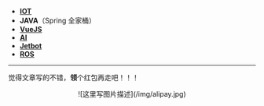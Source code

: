* [**IOT**](/iot/)
* **JAVA**（Spring 全家桶）
* [**VueJS**](/vue/)
* [**AI**](/ai/)
* [**Jetbot**](/jetbot/)
* [**ROS**](/ros/chapter1.html)

***
觉得文章写的不错，**领**个红包再走吧！！！<br/>
<div align=center>![这里写图片描述](/img/alipay.jpg)</div>